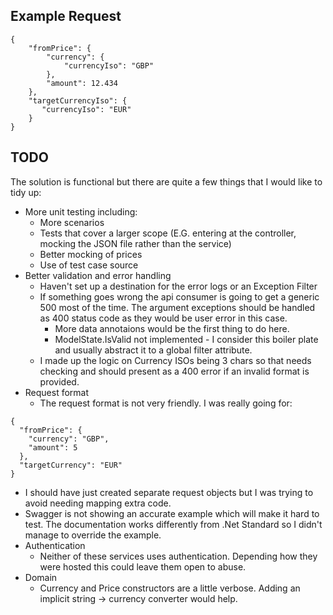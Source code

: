 ## Example Request
```
{
    "fromPrice": {
        "currency": {
            "currencyIso": "GBP"
        },
        "amount": 12.434
    },
    "targetCurrencyIso": {
       "currencyIso": "EUR"
    }
}
```

## TODO

The solution is functional but there are quite a few things that I would like to tidy up:

 - More unit testing including:
   - More scenarios
   - Tests that cover a larger scope (E.G. entering at the controller, mocking the JSON file rather than the service)
   - Better mocking of prices
   - Use of test case source 
 - Better validation and error handling
   - Haven't set up a destination for the error logs or an Exception Filter
   - If something goes wrong the api consumer is going to get a generic 500 most of the time. The argument exceptions should be handled as 400 status code as they would be user error in this case.
     - More data annotaions would be the first thing to do here.
     - ModelState.IsValid not implemented - I consider this boiler plate and usually abstract it to a global filter attribute.
   - I made up the logic on Currency ISOs being 3 chars so that needs checking and should present as a 400 error if an invalid format is provided.
 - Request format
   - The request format is not very friendly. I was really going for:
```
{
  "fromPrice": {
    "currency": "GBP",
    "amount": 5
  },
  "targetCurrency": "EUR"
}
```
   - I should have just created separate request objects but I was trying to avoid needing mapping extra code.
   - Swagger is not showing an accurate example which will make it hard to test. The documentation works differently from .Net Standard so I didn't manage to override the example.
 - Authentication
   - Neither of these services uses authentication. Depending how they were hosted this could leave them open to abuse.
 - Domain
   - Currency and Price constructors are a little verbose. Adding an implicit string -> currency converter would help.
